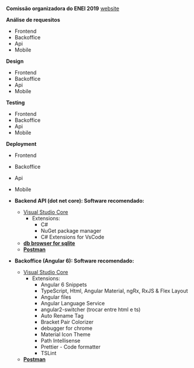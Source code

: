 **Comissão organizadora do ENEI 2019**
[website](http://enei.pt)


**Análise de requesitos**
- Frontend
- Backoffice
- Api
- Mobile
    
**Design**
- Frontend
- Backoffice
- Api
- Mobile
    
**Testing**
- Frontend
- Backoffice
- Api
- Mobile
    
**Deployment**
- Frontend
- Backoffice
- Api
- Mobile
    

- **Backend API (dot net core): Software recomendado:**
    - [Visual Studio Core](https://code.visualstudio.com/)
        - Extensions: 
            - C#
            - NuGet package manager
            - C# Extensions for VsCode
    - **[db browser for sqlite](https://sqlitebrowser.org/)** 
    - **[Postman](https://www.getpostman.com/)**     
    
- **Backoffice (Angular 6): Software recomendado:**
    - [Visual Studio Core](https://code.visualstudio.com/)
        - Extensions: 
            - Angular 6 Snippets 
            - TypeScript, Html, Angular Material, ngRx, RxJS & Flex Layout
            - Angular files
            - Angular Language Service
            - angular2-switcher (trocar entre html e ts)
            - Auto Rename Tag
            - Bracket Pair Colorizer
            - debugger for chrome
            - Material Icon Theme
            - Path Intellisense
            - Prettier - Code formatter
            - TSLint
     - **[Postman](https://www.getpostman.com/)**     
